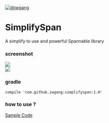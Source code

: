 [![@iwgang](https://img.shields.io/badge/weibo-%40iwgang-blue.svg)](http://weibo.com/iwgang)

# SimplifySpan
A simplify to use and powerful Spannable library

### screenshot
![](https://raw.githubusercontent.com/iwgang/SimplifySpan/master/screenshot/s1.png)   
![](https://raw.githubusercontent.com/iwgang/SimplifySpan/master/screenshot/s2.gif)  

### gradle
    compile 'com.github.iwgang:simplifyspan:1.0'

### how to use ?
[Sample Code](https://github.com/iwgang/SimplifySpan/blob/master/app/src/main/java/cn/iwgang/simplifyspandemo/MainActivity.java)